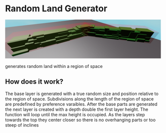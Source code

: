 # Random Land Generator

![Alt text](random-mountains.png?raw=true "Random Land Example")

generates random land within a region of space

## How does it work?

The base layer is generated with a true random size and position relative to the region of space. Subdivisions along the length of the region of space are predefined by preference varaibles. After the base parts are generated the next layer is created with a depth double the first layer height. The function will loop until the max height is occupied. As the layers step towards the top they center closer so there is no overhanging parts or too steep of inclines
